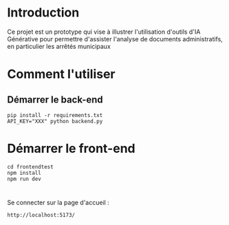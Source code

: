 # Introduction

Ce projet est un prototype qui vise à illustrer l'utilisation d'outils d'IA Générative pour permettre d'assister l'analyse de documents administratifs, en particulier les arrêtés municipaux

# Comment l'utiliser

## Démarrer le back-end 

```
pip install -r requirements.txt
API_KEY="XXX" python backend.py
```

# Démarrer le front-end

```
cd frontendtest
npm install
npm run dev
```

#

Se connecter sur la page d'accueil : 

```
http://localhost:5173/
```
